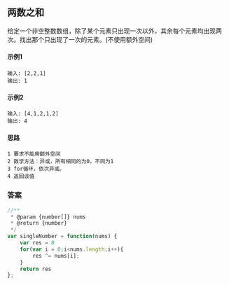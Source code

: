 ## 两数之和
  给定一个非空整数数组，除了某个元素只出现一次以外，其余每个元素均出现两次。找出那个只出现了一次的元素。(不使用额外空间)  
#### 示例1
    输入: [2,2,1]
    输出: 1 
#### 示例2
    输入: [4,1,2,1,2]
    输出: 4
#### 思路
    1 要求不能用额外空间
    2 数学方法：异或，所有相同的为0，不同为1
    3 for循环，依次异或。
    4 返回该值
### 答案  
```  javascript
//**
 * @param {number[]} nums
 * @return {number}
 */
var singleNumber = function(nums) {
    var res = 0
    for(var i = 0;i<nums.length;i++){
        res ^= nums[i];
    }
    return res
};
```